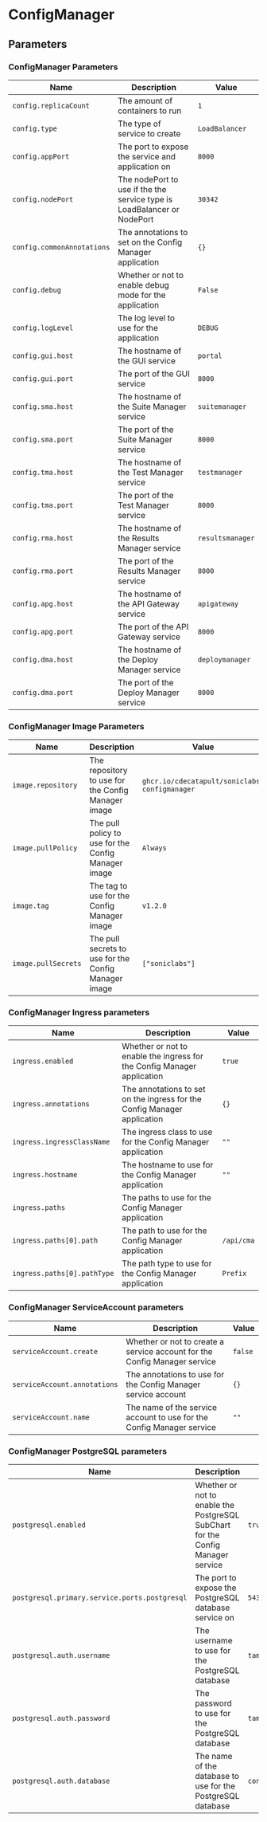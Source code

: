 # ConfigManager

## Parameters

### ConfigManager Parameters

| Name                       | Description                                                             | Value            |
| -------------------------- | ----------------------------------------------------------------------- | ---------------- |
| `config.replicaCount`      | The amount of containers to run                                         | `1`              |
| `config.type`              | The type of service to create                                           | `LoadBalancer`   |
| `config.appPort`           | The port to expose the service and application on                       | `8000`           |
| `config.nodePort`          | The nodePort to use if the the service type is LoadBalancer or NodePort | `30342`          |
| `config.commonAnnotations` | The annotations to set on the Config Manager application                | `{}`             |
| `config.debug`             | Whether or not to enable debug mode for the application                 | `False`          |
| `config.logLevel`          | The log level to use for the application                                | `DEBUG`          |
| `config.gui.host`          | The hostname of the GUI service                                         | `portal`         |
| `config.gui.port`          | The port of the GUI service                                             | `8000`           |
| `config.sma.host`          | The hostname of the Suite Manager service                               | `suitemanager`   |
| `config.sma.port`          | The port of the Suite Manager service                                   | `8000`           |
| `config.tma.host`          | The hostname of the Test Manager service                                | `testmanager`    |
| `config.tma.port`          | The port of the Test Manager service                                    | `8000`           |
| `config.rma.host`          | The hostname of the Results Manager service                             | `resultsmanager` |
| `config.rma.port`          | The port of the Results Manager service                                 | `8000`           |
| `config.apg.host`          | The hostname of the API Gateway service                                 | `apigateway`     |
| `config.apg.port`          | The port of the API Gateway service                                     | `8000`           |
| `config.dma.host`          | The hostname of the Deploy Manager service                              | `deploymanager`  |
| `config.dma.port`          | The port of the Deploy Manager service                                  | `8000`           |

### ConfigManager Image Parameters

| Name                | Description                                          | Value                                         |
| ------------------- | ---------------------------------------------------- | --------------------------------------------- |
| `image.repository`  | The repository to use for the Config Manager image   | `ghcr.io/cdecatapult/soniclabs-configmanager` |
| `image.pullPolicy`  | The pull policy to use for the Config Manager image  | `Always`                                      |
| `image.tag`         | The tag to use for the Config Manager image          | `v1.2.0`                                      |
| `image.pullSecrets` | The pull secrets to use for the Config Manager image | `["soniclabs"]`                               |

### ConfigManager Ingress parameters

| Name                        | Description                                                              | Value      |
| --------------------------- | ------------------------------------------------------------------------ | ---------- |
| `ingress.enabled`           | Whether or not to enable the ingress for the Config Manager application  | `true`     |
| `ingress.annotations`       | The annotations to set on the ingress for the Config Manager application | `{}`       |
| `ingress.ingressClassName`  | The ingress class to use for the Config Manager application              | `""`       |
| `ingress.hostname`          | The hostname to use for the Config Manager application                   | `""`       |
| `ingress.paths`             | The paths to use for the Config Manager application                      |            |
| `ingress.paths[0].path`     | The path to use for the Config Manager application                       | `/api/cma` |
| `ingress.paths[0].pathType` | The path type to use for the Config Manager application                  | `Prefix`   |

### ConfigManager ServiceAccount parameters

| Name                         | Description                                                               | Value   |
| ---------------------------- | ------------------------------------------------------------------------- | ------- |
| `serviceAccount.create`      | Whether or not to create a service account for the Config Manager service | `false` |
| `serviceAccount.annotations` | The annotations to use for the Config Manager service account             | `{}`    |
| `serviceAccount.name`        | The name of the service account to use for the Config Manager service     | `""`    |

### ConfigManager PostgreSQL parameters

| Name                                          | Description                                                                     | Value           |
| --------------------------------------------- | ------------------------------------------------------------------------------- | --------------- |
| `postgresql.enabled`                          | Whether or not to enable the PostgreSQL SubChart for the Config Manager service | `true`          |
| `postgresql.primary.service.ports.postgresql` | The port to expose the PostgreSQL database service on                           | `5432`          |
| `postgresql.auth.username`                    | The username to use for the PostgreSQL database                                 | `tamuser`       |
| `postgresql.auth.password`                    | The password to use for the PostgreSQL database                                 | `tampassword`   |
| `postgresql.auth.database`                    | The name of the database to use for the PostgreSQL database                     | `configmanager` |
